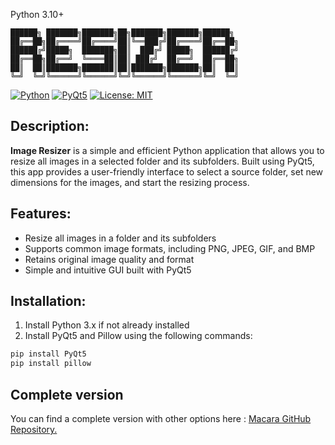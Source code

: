Python 3.10+
```
██████╗ ███████╗███████╗██╗███████╗███████╗██████╗ 
██╔══██╗██╔════╝██╔════╝██║╚══███╔╝██╔════╝██╔══██╗
██████╔╝█████╗  ███████╗██║  ███╔╝ █████╗  ██████╔╝
██╔══██╗██╔══╝  ╚════██║██║ ███╔╝  ██╔══╝  ██╔══██╗
██║  ██║███████╗███████║██║███████╗███████╗██║  ██║
╚═╝  ╚═╝╚══════╝╚══════╝╚═╝╚══════╝╚══════╝╚═╝  ╚═╝                                                
```
[![Python](https://img.shields.io/badge/Python-3.x-blue)](https://www.python.org/)
[![PyQt5](https://img.shields.io/badge/GUI-PyQt5-green)](https://www.riverbankcomputing.com/software/pyqt/intro)
[![License: MIT](https://img.shields.io/badge/License-MIT-yellow)](https://opensource.org/licenses/MIT)

## Description:

**Image Resizer** is a simple and efficient Python application that allows you to resize all images in a selected folder and its subfolders. Built using PyQt5, this app provides a user-friendly interface to select a source folder, set new dimensions for the images, and start the resizing process.

## Features:

- Resize all images in a folder and its subfolders
- Supports common image formats, including PNG, JPEG, GIF, and BMP
- Retains original image quality and format
- Simple and intuitive GUI built with PyQt5

## Installation:

1. Install Python 3.x if not already installed
2. Install PyQt5 and Pillow using the following commands:

```bash
pip install PyQt5
pip install pillow
```

## Complete version

You can find a complete version with other options here : [Macara GitHub Repository.](https://github.com/SECRET-GUEST/Macara)

